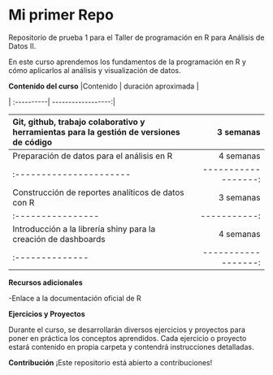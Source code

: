 # Mi primer Repo

Repositorio de prueba 1 para el Taller de programación en R para Análisis de Datos II.

En este curso aprendemos los fundamentos de la programación en R y cómo aplicarlos al análisis y visualización de datos.

**Contenido del curso** \|Contenido \| duración aproximada \|

| :----------\| ------------------:\|

| Git, github, trabajo colaborativo y herramientas para la gestión de versiones de código |           3 semanas |
|:------------------------------------|----------------------------------:|
| Preparación de datos para el análisis en R                                              |           4 semanas |
| :----------------------                                                                 | ------------------: |
| Construcción de reportes analíticos de datos con R                                      |           3 semanas |
| :----------------                                                                       |        -----------: |
| Introducción a la librería shiny para la creación de dashboards                         |           4 semanas |
| :--------------                                                                         | ------------------: |

**Recursos adicionales**

-Enlace a la documentación oficial de R

**Ejercicios y Proyectos**

Durante el curso, se desarrollarán diversos ejercicios y proyectos para poner en práctica los conceptos aprendidos. Cada ejercicio o proyecto estará contenido en propia carpeta y contendrá instrucciones detalladas.

**Contribución**
¡Este repositorio está abierto a contribuciones!